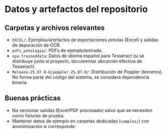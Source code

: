 # Datos y artefactos del repositorio

## Carpetas y archivos relevantes
- `EXCEL/`: Ejemplos/artefactos de exportaciones previas (Excel) y salidas de depuración de OCR.
- `pdfs_patologia/`: PDFs de ejemplo/entrada.
- `spa.traineddata`: Datos de idioma español para Tesseract (si se distribuye junto al proyecto, documentar ubicación efectiva de Tesseract).
- `Release-25.07.0-0/poppler-25.07.0/`: Distribución de Poppler (terceros). No forma parte del código del sistema, se considera dependencia binaria.

## Buenas prácticas
- No versionar salidas (Excel/PDF procesado) salvo que se necesiten como fixtures de prueba.
- Mantener datos de ejemplo en carpetas dedicadas (`samples/`) con anonimización si corresponde.

